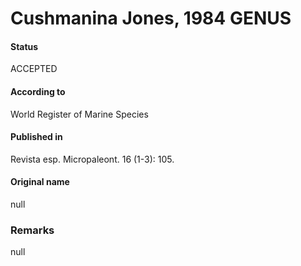 Cushmanina Jones, 1984 GENUS
=======

#### Status
ACCEPTED

#### According to
World Register of Marine Species

#### Published in
Revista esp. Micropaleont. 16 (1-3): 105.

#### Original name
null

### Remarks
null